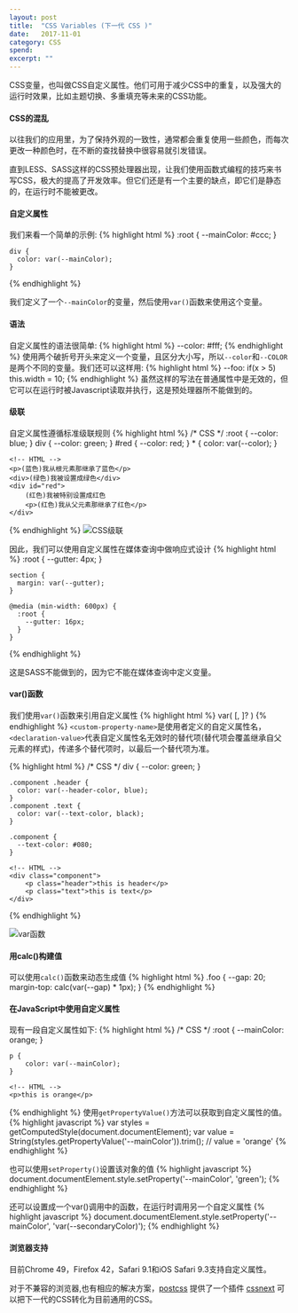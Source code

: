 ```yaml
---
layout: post
title:  "CSS Variables (下一代 CSS )"
date:   2017-11-01
category: CSS
spend: 
excerpt: ""
---
```


CSS变量，也叫做CSS自定义属性。他们可用于减少CSS中的重复，以及强大的运行时效果，比如主题切换、多重填充等未来的CSS功能。

#### CSS的混乱
以往我们的应用里，为了保持外观的一致性，通常都会重复使用一些颜色，而每次更改一种颜色时，在不断的查找替换中很容易就引发错误。

直到LESS、SASS这样的CSS预处理器出现，让我们使用函数式编程的技巧来书写CSS，极大的提高了开发效率。但它们还是有一个主要的缺点，即它们是静态的，在运行时不能被更改。

#### 自定义属性

我们来看一个简单的示例:
{% highlight html %}
    :root {
      --mainColor: #ccc;
    }
    
    div {
      color: var(--mainColor);
    }
{% endhighlight %}

我们定义了一个`--mainColor`的变量，然后使用`var()`函数来使用这个变量。

#### 语法

自定义属性的语法很简单:
{% highlight html %}
    --color: #fff;
{% endhighlight %}
使用两个破折号开头来定义一个变量，且区分大小写，所以`--color`和`--COLOR`是两个不同的变量。我们还可以这样用:
{% highlight html %}
    --foo: if(x > 5) this.width = 10;
{% endhighlight %}
虽然这样的写法在普通属性中是无效的，但它可以在运行时被Javascript读取并执行，这是预处理器所不能做到的。

#### 级联

自定义属性遵循标准级联规则
{% highlight html %}
    /* CSS */
    :root { --color: blue; }
    div { --color: green; }
    #red { --color: red; }
    * { color: var(--color); }
    
    <!-- HTML -->
    <p>(蓝色)我从根元素那继承了蓝色</p>
    <div>(绿色)我被设置成绿色</div>
    <div id="red">
        (红色)我被特别设置成红色
        <p>(红色)我从父元素那继承了红色</p>
    </div>
{% endhighlight %}
![CSS级联](http://navcd-1252873427.cosgz.myqcloud.com/head_img/CSS%E7%BA%A7%E8%81%94.png)

因此，我们可以使用自定义属性在媒体查询中做响应式设计
{% highlight html %}
    :root {
      --gutter: 4px;
    }
    
    section {
      margin: var(--gutter);
    }
    
    @media (min-width: 600px) {
      :root {
        --gutter: 16px;
      }
    }
{% endhighlight %}

这是SASS不能做到的，因为它不能在媒体查询中定义变量。

#### var()函数
我们使用`var()`函数来引用自定义属性
{% highlight html %}
    var(<custom-property-name> [, <declaration-value> ]? )
{% endhighlight %}
`<custom-property-name>`是使用者定义的自定义属性名，`<declaration-value>`代表自定义属性名无效时的替代项(替代项会覆盖继承自父元素的样式)，传递多个替代项时，以最后一个替代项为准。

{% highlight html %}
    /* CSS */
    div { 
        --color: green;
    }
    
    .component .header {
      color: var(--header-color, blue);
    }
    .component .text {
      color: var(--text-color, black);
    }
    
    .component {
      --text-color: #080;
    }
    
    <!-- HTML -->
    <div class="component">
        <p class="header">this is header</p>
        <p class="text">this is text</p>
    </div>
{% endhighlight %}

![var函数](http://navcd-1252873427.cosgz.myqcloud.com/head_img/var%E5%87%BD%E6%95%B0.png)

#### 用calc()构建值
可以使用`calc()`函数来动态生成值
{% highlight html %}
    .foo {
      --gap: 20;
      margin-top: calc(var(--gap) * 1px);
    }
{% endhighlight %}

#### 在JavaScript中使用自定义属性
现有一段自定义属性如下:
{% highlight html %}
    /* CSS */
    :root {
        --mainColor: orange;
    }

    p {
        color: var(--mainColor);
    }
    
    <!-- HTML -->
    <p>this is orange</p>
{% endhighlight %}
使用`getPropertyValue()`方法可以获取到自定义属性的值。
{% highlight javascript %}
    var styles = getComputedStyle(document.documentElement);
    var value = String(styles.getPropertyValue('--mainColor')).trim();
    // value = 'orange'
{% endhighlight %}

也可以使用`setProperty()`设置该对象的值
{% highlight javascript %}
    document.documentElement.style.setProperty('--mainColor', 'green');
{% endhighlight %}

还可以设置成一个var()调用中的函数，在运行时调用另一个自定义属性
{% highlight javascript %}
    document.documentElement.style.setProperty('--mainColor', 'var(--secondaryColor)');
{% endhighlight %}

#### 浏览器支持
目前Chrome 49，Firefox 42，Safari 9.1和iOS Safari 9.3支持自定义属性。

对于不兼容的浏览器,也有相应的解决方案，[postcss](http://postcss.org/) 提供了一个插件 [cssnext](http://postcss.org/) 可以把下一代的CSS转化为目前通用的CSS。